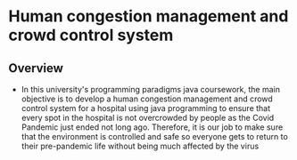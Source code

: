 # Human congestion management and crowd control system

## Overview
- In this university's programming paradigms java coursework, the main objective is to develop a human
congestion management and crowd control system for a hospital using java programming to
ensure that every spot in the hospital is not overcrowded by people as the Covid Pandemic
just ended not long ago. Therefore, it is our job to make sure that the environment is
controlled and safe so everyone gets to return to their pre-pandemic life without being
much affected by the virus


